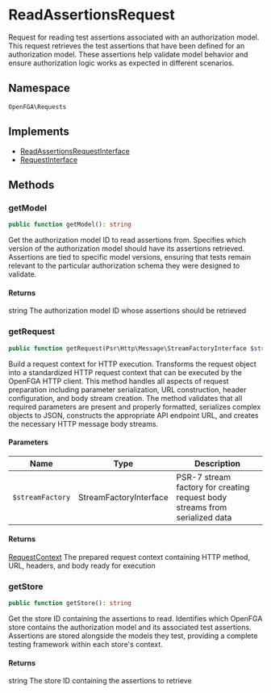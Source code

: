 # ReadAssertionsRequest

Request for reading test assertions associated with an authorization model. This request retrieves the test assertions that have been defined for an authorization model. These assertions help validate model behavior and ensure authorization logic works as expected in different scenarios.

## Namespace
`OpenFGA\Requests`

## Implements
* [ReadAssertionsRequestInterface](Requests/ReadAssertionsRequestInterface.md)
* [RequestInterface](Requests/RequestInterface.md)



## Methods
### getModel


```php
public function getModel(): string
```

Get the authorization model ID to read assertions from. Specifies which version of the authorization model should have its assertions retrieved. Assertions are tied to specific model versions, ensuring that tests remain relevant to the particular authorization schema they were designed to validate.


#### Returns
string
 The authorization model ID whose assertions should be retrieved

### getRequest


```php
public function getRequest(Psr\Http\Message\StreamFactoryInterface $streamFactory): OpenFGA\Network\RequestContext
```

Build a request context for HTTP execution. Transforms the request object into a standardized HTTP request context that can be executed by the OpenFGA HTTP client. This method handles all aspects of request preparation including parameter serialization, URL construction, header configuration, and body stream creation. The method validates that all required parameters are present and properly formatted, serializes complex objects to JSON, constructs the appropriate API endpoint URL, and creates the necessary HTTP message body streams.

#### Parameters
| Name | Type | Description |
|------|------|-------------|
| `$streamFactory` | StreamFactoryInterface | PSR-7 stream factory for creating request body streams from serialized data |

#### Returns
[RequestContext](Network/RequestContext.md)
 The prepared request context containing HTTP method, URL, headers, and body ready for execution

### getStore


```php
public function getStore(): string
```

Get the store ID containing the assertions to read. Identifies which OpenFGA store contains the authorization model and its associated test assertions. Assertions are stored alongside the models they test, providing a complete testing framework within each store&#039;s context.


#### Returns
string
 The store ID containing the assertions to retrieve

